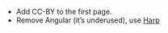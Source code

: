 - Add CC-BY to the first page.
- Remove Angular (it’s underused), use [Harp](http://harpjs.com/docs/quick-start)
